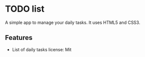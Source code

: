 # TODO list
A simple app to manage your daily tasks.
It uses HTML5 and CSS3.
## Features
* List of daily tasks
license: Mit